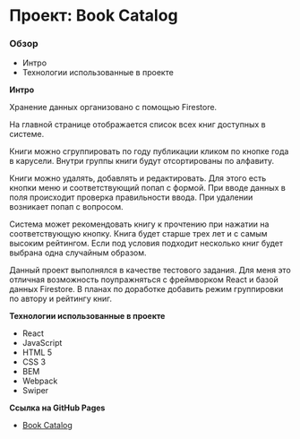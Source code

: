 # Проект: Book Catalog

### Обзор
* Интро
* Технологии использованные в проекте

**Интро**

Хранение данных организовано с помощью Firestore.

На главной странице отображается список всех книг доступных в системе.

Книги можно сгруппировать по году публикации кликом по кнопке года в карусели. Внутри группы книги будут отсортированы по алфавиту.

Книги можно удалять, добавлять и редактировать. Для этого есть кнопки меню и соответствующий попап с формой. При вводе данных в поля происходит проверка правильности ввода. При удалении возникает попап с вопросом.

Система может рекомендовать книгу к прочтению при нажатии на соответствующую кнопку. Книга будет старше трех лет и с самым высоким рейтингом. Если под условия подходит несколько книг будет выбрана одна случайным образом.

Данный проект выполнялся в качестве тестового задания.
Для меня это отличная возможность поупражняться с фреймворком React и базой данных Firestore.
В планах по доработке добавить режим группировки по автору и рейтингу книг.

**Технологии использованные в проекте**
* React
* JavaScript
* HTML 5
* CSS 3
* BEM
* Webpack
* Swiper

**Ссылка на GitHub Pages**

* [Book Catalog](https://eldrabdr.github.io/book-catalog/)

